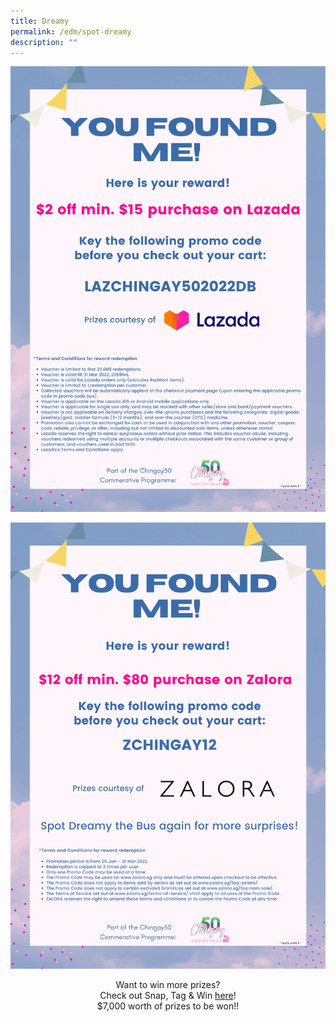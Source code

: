 ```yaml
---
title: Dreamy
permalink: /edm/spot-dreamy
description: ""
---
```

![spot dreamy](/images/EDM/spot-dreamy.jpg)

![Zalora](/images/EDM/Zalora.png)
<div style="width:100%;text-align:center;">
Want to win more prizes?<br>
Check out Snap, Tag & Win <a href="/edm/spot-dreamy">here</a>!<br>
$7,000 worth of prizes to be won!!
</div>